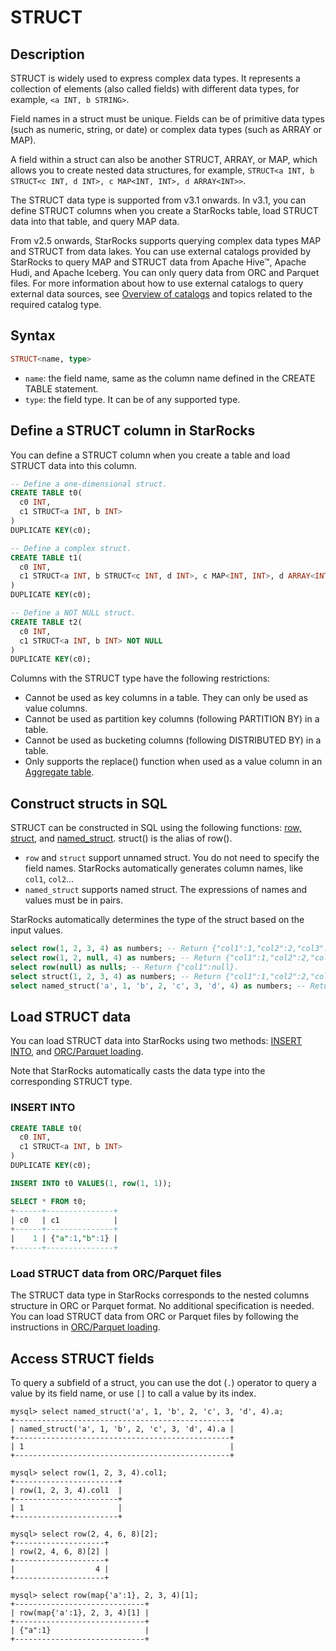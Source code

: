 # STRUCT

## Description

STRUCT is widely used to express complex data types. It represents a collection of elements (also called fields) with different data types, for example, `<a INT, b STRING>`.

Field names in a struct must be unique. Fields can be of primitive data types (such as numeric, string, or date) or complex data types (such as ARRAY or MAP).

A field within a struct can also be another STRUCT, ARRAY, or MAP, which allows you to create nested data structures, for example, `STRUCT<a INT, b STRUCT<c INT, d INT>, c MAP<INT, INT>, d ARRAY<INT>>`.

The STRUCT data type is supported from v3.1 onwards. In v3.1, you can define STRUCT columns when you create a StarRocks table, load STRUCT data into that table, and query MAP data.

From v2.5 onwards, StarRocks supports querying complex data types MAP and STRUCT from data lakes. You can use external catalogs provided by StarRocks to query MAP and STRUCT data from Apache Hive™, Apache Hudi, and Apache Iceberg. You can only query data from ORC and Parquet files. For more information about how to use external catalogs to query external data sources, see [Overview of catalogs](../../../data_source/catalog/catalog_overview.md) and topics related to the required catalog type.

## Syntax

```Haskell
STRUCT<name, type>
```

- `name`: the field name, same as the column name defined in the CREATE TABLE statement.
- `type`: the field type. It can be of any supported type.

## Define a STRUCT column in StarRocks

You can define a STRUCT column when you create a table and load STRUCT data into this column.

```SQL
-- Define a one-dimensional struct.
CREATE TABLE t0(
  c0 INT,
  c1 STRUCT<a INT, b INT>
)
DUPLICATE KEY(c0);

-- Define a complex struct.
CREATE TABLE t1(
  c0 INT,
  c1 STRUCT<a INT, b STRUCT<c INT, d INT>, c MAP<INT, INT>, d ARRAY<INT>>
)
DUPLICATE KEY(c0);

-- Define a NOT NULL struct.
CREATE TABLE t2(
  c0 INT,
  c1 STRUCT<a INT, b INT> NOT NULL
)
DUPLICATE KEY(c0);
```

Columns with the STRUCT type have the following restrictions:

- Cannot be used as key columns in a table. They can only be used as value columns.
- Cannot be used as partition key columns (following PARTITION BY) in a table.
- Cannot be used as bucketing columns (following DISTRIBUTED BY) in a table.
- Only supports the replace() function when used as a value column in an [Aggregate table](../../../table_design/table_types/aggregate_table.md).

## Construct structs in SQL

STRUCT can be constructed in SQL using the following functions: [row, struct](../../sql-functions/struct-functions/row.md), and [named_struct](../../sql-functions/struct-functions/named_struct.md). struct() is the alias of row().

- `row` and `struct` support unnamed struct. You do not need to specify the field names. StarRocks automatically generates column names, like `col1`, `col2`...
- `named_struct` supports named struct. The expressions of names and values must be in pairs.

StarRocks automatically determines the type of the struct based on the input values.

```SQL
select row(1, 2, 3, 4) as numbers; -- Return {"col1":1,"col2":2,"col3":3,"col4":4}.
select row(1, 2, null, 4) as numbers; -- Return {"col1":1,"col2":2,"col3":null,"col4":4}.
select row(null) as nulls; -- Return {"col1":null}.
select struct(1, 2, 3, 4) as numbers; -- Return {"col1":1,"col2":2,"col3":3,"col4":4}.
select named_struct('a', 1, 'b', 2, 'c', 3, 'd', 4) as numbers; -- Return {"a":1,"b":2,"c":3,"d":4}.
```

## Load STRUCT data

You can load STRUCT data into StarRocks using two methods: [INSERT INTO](../../../loading/InsertInto.md), and [ORC/Parquet loading](../data-manipulation/BROKER%20LOAD.md).

Note that StarRocks automatically casts the data type into the corresponding STRUCT type.

### INSERT INTO

```SQL
CREATE TABLE t0(
  c0 INT,
  c1 STRUCT<a INT, b INT>
)
DUPLICATE KEY(c0);

INSERT INTO t0 VALUES(1, row(1, 1));

SELECT * FROM t0;
+------+---------------+
| c0   | c1            |
+------+---------------+
|    1 | {"a":1,"b":1} |
+------+---------------+
```

### Load STRUCT data from ORC/Parquet files

The STRUCT data type in StarRocks corresponds to the nested columns structure in ORC or Parquet format. No additional specification is needed. You can load STRUCT data from ORC or Parquet files by following the instructions in [ORC/Parquet loading](../data-manipulation/BROKER%20LOAD.md).

## Access STRUCT fields

To query a subfield of a struct, you can use the dot (`.`) operator to query a value by its field name, or use `[]` to call a value by its index.

```Plain Text
mysql> select named_struct('a', 1, 'b', 2, 'c', 3, 'd', 4).a;
+------------------------------------------------+
| named_struct('a', 1, 'b', 2, 'c', 3, 'd', 4).a |
+------------------------------------------------+
| 1                                              |
+------------------------------------------------+

mysql> select row(1, 2, 3, 4).col1;
+-----------------------+
| row(1, 2, 3, 4).col1  |
+-----------------------+
| 1                     |
+-----------------------+

mysql> select row(2, 4, 6, 8)[2];
+--------------------+
| row(2, 4, 6, 8)[2] |
+--------------------+
|                  4 |
+--------------------+

mysql> select row(map{'a':1}, 2, 3, 4)[1];
+-----------------------------+
| row(map{'a':1}, 2, 3, 4)[1] |
+-----------------------------+
| {"a":1}                     |
+-----------------------------+
```
